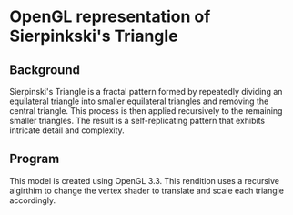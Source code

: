 # OpenGL representation of Sierpinkski's Triangle

## Background

Sierpinski's Triangle is a fractal pattern formed by repeatedly dividing an equilateral triangle into smaller equilateral triangles and removing the central triangle. This process is then applied recursively to the remaining smaller triangles. The result is a self-replicating pattern that exhibits intricate detail and complexity.

## Program

This model is created using OpenGL 3.3. This rendition uses a recursive algirthim to change the vertex shader to translate and scale each triangle accordingly.







